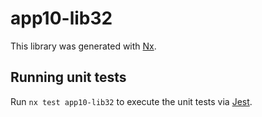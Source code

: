 # app10-lib32

This library was generated with [Nx](https://nx.dev).

## Running unit tests

Run `nx test app10-lib32` to execute the unit tests via [Jest](https://jestjs.io).

